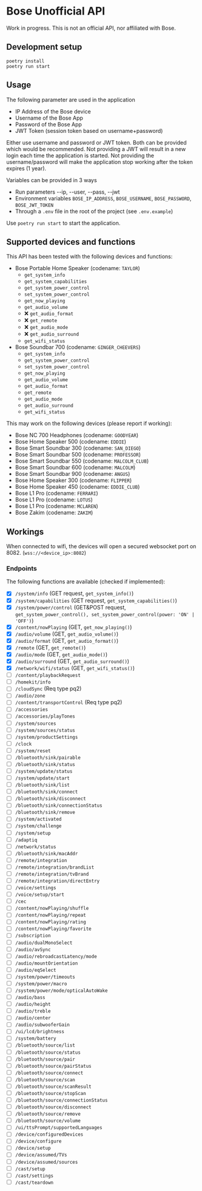 # Bose Unofficial API

Work in progress. This is not an official API, nor affiliated with Bose.

## Development setup

```
poetry install
poetry run start
```

## Usage

The following parameter are used in the application

- IP Address of the Bose device
- Username of the Bose App
- Password of the Bose App
- JWT Token (session token based on username+password)

Either use username and password or JWT token.
Both can be provided which would be recommended.
Not providing a JWT will result in a new login each time the application is started.
Not providing the username/password will make the application stop working after the token expires (1 year).

Variables can be provided in 3 ways

- Run parameters --ip, --user, --pass, --jwt
- Environment variables `BOSE_IP_ADDRESS`, `BOSE_USERNAME`, `BOSE_PASSWORD`, `BOSE_JWT_TOKEN`
- Through a `.env` file in the root of the project (see `.env.example`)

Use `poetry run start` to start the application.

## Supported devices and functions

This API has been tested with the following devices and functions:

- Bose Portable Home Speaker (codename: `TAYLOR`)
  - `get_system_info`
  - `get_system_capabilities`
  - `get_system_power_control`
  - `set_system_power_control`
  - `get_now_playing`
  - `get_audio_volume`
  - ❌ `get_audio_format`
  - ❌ `get_remote`
  - ❌ `get_audio_mode`
  - ❌ `get_audio_surround`
  - `get_wifi_status`
- Bose Soundbar 700 (codename: `GINGER_CHEEVERS`)
  - `get_system_info`
  - `get_system_power_control`
  - `set_system_power_control`
  - `get_now_playing`
  - `get_audio_volume`
  - `get_audio_format`
  - `get_remote`
  - `get_audio_mode`
  - `get_audio_surround`
  - `get_wifi_status`

This may work on the following devices (please report if working):

- Bose NC 700 Headphones (codename: `GOODYEAR`)
- Bose Home Speaker 500 (codename: `EDDIE`)
- Bose Smart Soundbar 300 (codename: `SAN_DIEGO`)
- Bose Smart Soundbar 500 (codename: `PROFESSOR`)
- Bose Smart Soundbar 550 (codename: `MALCOLM_CLUB`)
- Bose Smart Soundbar 600 (codename: `MALCOLM`)
- Bose Smart Soundbar 900 (codename: `ANGUS`)
- Bose Home Speaker 300 (codename: `FLIPPER`)
- Bose Home Speaker 450 (codename: `EDDIE_CLUB`)
- Bose L1 Pro (codename: `FERRARI`)
- Bose L1 Pro (codename: `LOTUS`)
- Bose L1 Pro (codename: `MCLAREN`)
- Bose Zakim (codename: `ZAKIM`)

## Workings

When connected to wifi, the devices will open a secured websocket port on 8082. (`wss://<device_ip>:8082`)

### Endpoints

The following functions are available (checked if implemented):

- [x] `/system/info` (GET request, `get_system_info()`)
- [x] `/system/capabilities` (GET request, `get_system_capabilities()`)
- [x] `/system/power/control` (GET&POST request, `get_system_power_control(), set_system_power_control(power: 'ON' | 'OFF')`)
- [x] `/content/nowPlaying` (GET, `get_now_playing()`)
- [x] `/audio/volume` (GET, `get_audio_volume()`)
- [x] `/audio/format` (GET, `get_audio_format()`)
- [x] `/remote` (GET, `get_remote()`)
- [x] `/audio/mode` (GET, `get_audio_mode()`)
- [x] `/audio/surround` (GET, `get_audio_surround()`)
- [x] `/network/wifi/status` (GET, `get_wifi_status()`)
- [ ] `/content/playbackRequest`
- [ ] `/homekit/info`
- [ ] `/cloudSync` (Req type pq2)
- [ ] `/audio/zone`
- [ ] `/content/transportControl` (Req type pq2)
- [ ] `/accessories`
- [ ] `/accessories/playTones`
- [ ] `/system/sources`
- [ ] `/system/sources/status`
- [ ] `/system/productSettings`
- [ ] `/clock`
- [ ] `/system/reset`
- [ ] `/bluetooth/sink/pairable`
- [ ] `/bluetooth/sink/status`
- [ ] `/system/update/status`
- [ ] `/system/update/start`
- [ ] `/bluetooth/sink/list`
- [ ] `/bluetooth/sink/connect`
- [ ] `/bluetooth/sink/disconnect`
- [ ] `/bluetooth/sink/connectionStatus`
- [ ] `/bluetooth/sink/remove`
- [ ] `/system/activated`
- [ ] `/system/challenge`
- [ ] `/system/setup`
- [ ] `/adaptiq`
- [ ] `/network/status`
- [ ] `/bluetooth/sink/macAddr`
- [ ] `/remote/integration`
- [ ] `/remote/integration/brandList`
- [ ] `/remote/integration/tvBrand`
- [ ] `/remote/integration/directEntry`
- [ ] `/voice/settings`
- [ ] `/voice/setup/start`
- [ ] `/cec`
- [ ] `/content/nowPlaying/shuffle`
- [ ] `/content/nowPlaying/repeat`
- [ ] `/content/nowPlaying/rating`
- [ ] `/content/nowPlaying/favorite`
- [ ] `/subscription`
- [ ] `/audio/dualMonoSelect`
- [ ] `/audio/avSync`
- [ ] `/audio/rebroadcastLatency/mode`
- [ ] `/audio/mountOrientation`
- [ ] `/audio/eqSelect`
- [ ] `/system/power/timeouts`
- [ ] `/system/power/macro`
- [ ] `/system/power/mode/opticalAutoWake`
- [ ] `/audio/bass`
- [ ] `/audio/height`
- [ ] `/audio/treble`
- [ ] `/audio/center`
- [ ] `/audio/subwooferGain`
- [ ] `/ui/lcd/brightness`
- [ ] `/system/battery`
- [ ] `/bluetooth/source/list`
- [ ] `/bluetooth/source/status`
- [ ] `/bluetooth/source/pair`
- [ ] `/bluetooth/source/pairStatus`
- [ ] `/bluetooth/source/connect`
- [ ] `/bluetooth/source/scan`
- [ ] `/bluetooth/source/scanResult`
- [ ] `/bluetooth/source/stopScan`
- [ ] `/bluetooth/source/connectionStatus`
- [ ] `/bluetooth/source/disconnect`
- [ ] `/bluetooth/source/remove`
- [ ] `/bluetooth/source/volume`
- [ ] `/ui/ttsPrompt/supportedLanguages`
- [ ] `/device/configuredDevices`
- [ ] `/device/configure`
- [ ] `/device/setup`
- [ ] `/device/assumed/TVs`
- [ ] `/device/assumed/sources`
- [ ] `/cast/setup`
- [ ] `/cast/settings`
- [ ] `/cast/teardown`
